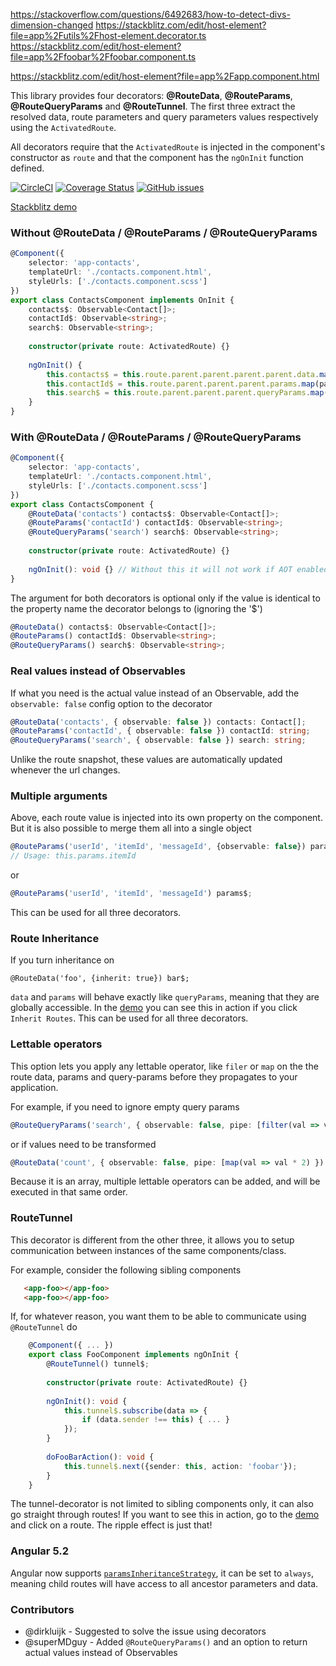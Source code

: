 https://stackoverflow.com/questions/6492683/how-to-detect-divs-dimension-changed
https://stackblitz.com/edit/host-element?file=app%2Futils%2Fhost-element.decorator.ts
https://stackblitz.com/edit/host-element?file=app%2Ffoobar%2Ffoobar.component.ts

https://stackblitz.com/edit/host-element?file=app%2Fapp.component.html

This library provides four decorators: **@RouteData**, **@RouteParams**, **@RouteQueryParams** and **@RouteTunnel**. The first three 
extract the resolved data, route parameters and query parameters values respectively using the `ActivatedRoute`. 

All decorators require that the `ActivatedRoute` is injected in the component's constructor as `route` and
that the component has the `ngOnInit` function defined. 

[![CircleCI](https://circleci.com/gh/scaljeri/angular-route-xxl.svg?style=svg)](https://circleci.com/gh/scaljeri/angular-route-xxl)
[![Coverage Status](https://coveralls.io/repos/github/scaljeri/angular-route-xxl/badge.svg?branch=multiple-values)](https://coveralls.io/github/scaljeri/angular-route-xxl?branch=multiple-values)
[![GitHub issues](https://img.shields.io/github/issues/scaljeri/angular-route-xxl.svg?style=plastic)](https://github.com/scaljeri/angular-route-xxl/issues)

[Stackblitz demo](https://stackblitz.com/edit/angular-route-xxl?file=app%2Ffoo-bar%2Ffoo-bar.component.ts)

### Without @RouteData / @RouteParams / @RouteQueryParams

```typescript
@Component({
    selector: 'app-contacts',
    templateUrl: './contacts.component.html',
    styleUrls: ['./contacts.component.scss']
})
export class ContactsComponent implements OnInit {
    contacts$: Observable<Contact[]>;
    contactId$: Observable<string>;
    search$: Observable<string>;
    
    constructor(private route: ActivatedRoute) {}
    
    ngOnInit() {
        this.contacts$ = this.route.parent.parent.parent.parent.data.map(data => data['contacts']);
        this.contactId$ = this.route.parent.parent.parent.params.map(params => params['contactId']);
        this.search$ = this.route.parent.parent.parent.queryParams.map(queryParams => queryParams['search']);
    }
}
```

### With @RouteData / @RouteParams / @RouteQueryParams

```typescript
@Component({
    selector: 'app-contacts',
    templateUrl: './contacts.component.html',
    styleUrls: ['./contacts.component.scss']
})
export class ContactsComponent {
    @RouteData('contacts') contacts$: Observable<Contact[]>;
    @RouteParams('contactId') contactId$: Observable<string>;
    @RouteQueryParams('search') search$: Observable<string>;
    
    constructor(private route: ActivatedRoute) {}
    
    ngOnInit(): void {} // Without this it will not work if AOT enabled
}
```

The argument for both decorators is optional only if the value is identical to the property name 
the decorator belongs to (ignoring the '$')

```typescript
@RouteData() contacts$: Observable<Contact[]>;
@RouteParams() contactId$: Observable<string>;
@RouteQueryParams() search$: Observable<string>;
```

### Real values instead of Observables 

If what you need is the actual value instead of an Observable, add the `observable: false` config option
to the decorator

```typescript
@RouteData('contacts', { observable: false }) contacts: Contact[];
@RouteParams('contactId', { observable: false }) contactId: string;
@RouteQueryParams('search', { observable: false }) search: string;
```

Unlike the route snapshot, these values are automatically updated whenever the url changes.

### Multiple arguments
Above, each route value is injected into its own property on the component. But it is also possible
to merge them all into a single object

```typescript
@RouteParams('userId', 'itemId', 'messageId', {observable: false}) params;
// Usage: this.params.itemId   
```

or

```typescript
@RouteParams('userId', 'itemId', 'messageId') params$; 
```

This can be used for all three decorators.

### Route Inheritance
If you turn inheritance on

    @RouteData('foo', {inherit: true}) bar$;
    
`data` and `params` will behave exactly like `queryParams`, meaning that they
are globally accessible. In the [demo](https://stackblitz.com/edit/angular-route-xxl?file=app%2Ffoo-bar%2Ffoo-bar.component.ts)
you can see this in action if you click `Inherit Routes`. This can be used for all three decorators.

### Lettable operators
This option lets you apply any lettable operator, like `filer` or `map` on the the route data, params and query-params before 
they propagates to your application. 

For example, if you need to ignore empty query params

```typescript
@RouteQueryParams('search', { observable: false, pipe: [filter(val => val !== '')] }) search: string;
```

or if values need to be transformed

```typescript
@RouteData('count', { observable: false, pipe: [map(val => val * 2) }) count: number;
```

Because it is an array, multiple lettable operators can be added, and will be executed in that same order.

### RouteTunnel
This decorator is different from the other three, it allows you to setup communication between instances of the same 
components/class.

For example, consider the following sibling components

```html
   <app-foo></app-foo>
   <app-foo></app-foo>
```
 
If, for whatever reason, you want them to be able to communicate using `@RouteTunnel` do

```typescript
    @Component({ ... })
    export class FooComponent implements ngOnInit {
        @RouteTunnel() tunnel$;
        
        constructor(private route: ActivatedRoute) {}
        
        ngOnInit(): void {
            this.tunnel$.subscribe(data => {
                if (data.sender !== this) { ... }
            });
        }
        
        doFooBarAction(): void {
            this.tunnel$.next({sender: this, action: 'foobar'});
        }
    }
```

The tunnel-decorator is not limited to sibling components only, it can also go straight through routes!
If you want to see this in action, go to the [demo](https://stackblitz.com/edit/angular-route-xxl?file=app%2Ffoo-bar%2Ffoo-bar.component.ts)
and click on a route. The ripple effect is just that!

### Angular 5.2
Angular now supports [`paramsInheritanceStrategy`](https://blog.angular.io/angular-5-2-now-available-312d1099bd81), it can be set to `always`, meaning child routes will have access to all ancestor parameters 
and data.


### Contributors
   + @dirkluijk - Suggested to solve the issue using decorators
   + @superMDguy - Added `@RouteQueryParams()` and an option to return actual values instead of Observables
